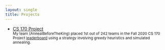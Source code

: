 ```yaml
---
layout: single
title: Projects
---
```

<ul>
  <li>
    <a href='/assets/pdfs/ProjectReflection.pdf'>CS 170 Project</a>
    <div><small> My team (AnnealBeforeTheKing) placed 1st out of 242 teams in the Fall 2020 CS 170 Project <a href='https://berkeley-cs170.github.io/project-leaderboard-fa20/'>leaderboard</a> using a strategy involving greedy heuristics and simulated annealing. </small></div>
  </li>
</ul>